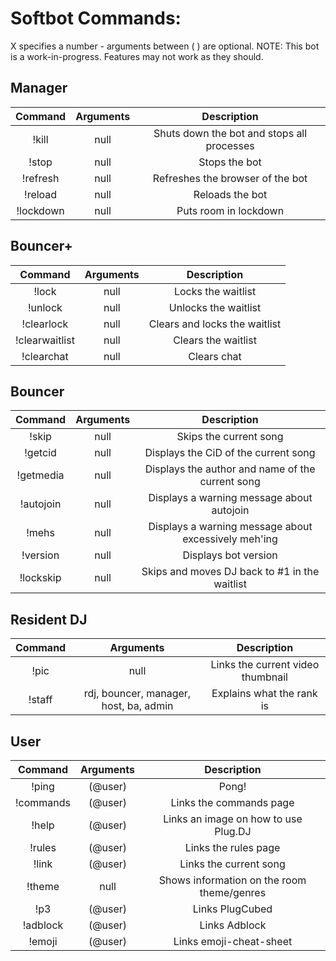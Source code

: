 Softbot Commands:
=========

X specifies a number - arguments between ( ) are optional.
NOTE: This bot is a work-in-progress. Features may not work as they should.


Manager
-------

|Command | Arguments |  Description |
|:------:|:---------:|:--------------------------------------:|
|!kill | null | Shuts down the bot and stops all processes |
|!stop | null | Stops the bot |
|!refresh| null | Refreshes the browser of the bot |
|!reload | null | Reloads the bot |
|!lockdown | null | Puts room in lockdown |


Bouncer+
--------

|Command | Arguments |  Description |
|:------:|:---------:|:--------------------------------------:|
|!lock | null | Locks the waitlist |
|!unlock | null | Unlocks the waitlist |
|!clearlock | null | Clears and locks the waitlist |
|!clearwaitlist | null | Clears the waitlist |
|!clearchat | null | Clears chat |


Bouncer
-------

|Command | Arguments |  Description |
|:------:|:---------:|:--------------------------------------:|
|!skip | null | Skips the current song |
|!getcid | null | Displays the CiD of the current song |
|!getmedia | null | Displays the author and name of the current song |
|!autojoin | null | Displays a warning message about autojoin |
|!mehs | null | Displays a warning message about excessively meh'ing |
|!version | null | Displays bot version |
|!lockskip | null | Skips and moves DJ back to #1 in the waitlist |


Resident DJ
-----------

|Command | Arguments |  Description |
|:------:|:---------:|:--------------------------------------:|
|!pic | null | Links the current video thumbnail |
|!staff | rdj, bouncer, manager, host, ba, admin | Explains what the rank is |


User
----

|Command | Arguments |  Description |
|:------:|:---------:|:--------------------------------------:|
|!ping | (@user) | Pong! |
|!commands | (@user) | Links the commands page |
|!help | (@user) | Links an image on how to use Plug.DJ |
|!rules | (@user) | Links the rules page |
|!link | (@user) | Links the current song |
|!theme | null | Shows information on the room theme/genres |
|!p3 | (@user) | Links PlugCubed |
|!adblock | (@user) | Links Adblock |
|!emoji | (@user) | Links emoji-cheat-sheet |
